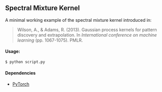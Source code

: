 ## Spectral Mixture Kernel

A minimal working example of the spectral mixture kernel introduced in:

> Wilson, A., & Adams, R. (2013). Gaussian process kernels for pattern
> discovery and extrapolation. In *International conference on machine learning*
> (pp. 1067-1075). PMLR.

#### Usage:
```bash
$ python script.py
```

#### Dependencies
* [PyTorch](https://pytorch.org)

